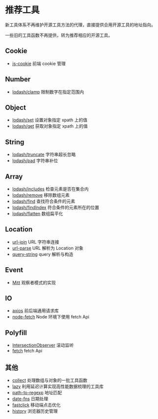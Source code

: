 # 推荐工具

新工具体系不再维护开源工具方法的代理，直接提供合用开源工具的地址指向。

一些旧的工具函数不再提供，转为推荐相应的开源工具。

## Cookie

- [js-cookie](https://github.com/js-cookie/js-cookie) 前端 cookie 管理

## Number

- [lodash/clamp](https://lodash.com/docs/4.17.15#clamp) 限制数字在指定范围内

## Object

- [lodash/set](https://lodash.com/docs/4.17.15#set) 设置对象指定 xpath 上的值
- [lodash/get](https://lodash.com/docs/4.17.15#get) 获取对象指定 xpath 上的值

## String

- [lodash/truncate](https://lodash.com/docs/4.17.15#truncate) 字符串超长忽略
- [lodash/pad](https://lodash.com/docs/4.17.15#pad) 字符串补位

## Array

- [lodash/includes](https://lodash.com/docs/4.17.15#includes) 检查元素是否在集合内
- [lodash/remove](https://lodash.com/docs/4.17.15#remove) 移除数组元素
- [lodash/find](https://lodash.com/docs/4.17.15#find) 查找符合条件的元素
- [lodash/findIndex](https://lodash.com/docs/4.17.15#findIndex) 符合条件的元素所在的位置
- [lodash/flatten](https://lodash.com/docs/4.17.15#flatten) 数组扁平化

## Location

- [url-join](https://github.com/jfromaniello/url-join) URL 字符串连接
- [url-parse](https://github.com/unshiftio/url-parse) URL 解析为 Location 对象
- [query-string](https://github.com/sindresorhus/query-string) query 解析与构造

## Event

- [Mitt](https://github.com/developit/mitt) 观察者模式的实现

## IO

- [axios](https://axios-http.com/) 前后端通用请求库
- [node-fetch](https://github.com/node-fetch/node-fetch) Node 环境下使用 fetch Api

## Polyfill

- [IntersectionObserver](https://github.com/w3c/IntersectionObserver) 滚动监听
- [fetch](https://github.com/github/fetch) fetch Api

## 其他

- [collect](https://github.com/ecrmnn/collect.js) 处理数组与对象的一批工具函数
- [lazy](https://github.com/dtao/lazy.js) 利用延迟计算实现高性能数据梳理的工具库
- [path-to-regexp](https://github.com/pillarjs/path-to-regexp) 地址匹配
- [date-fns](https://github.com/date-fns/date-fns) 日期处理
- [fastclick](https://github.com/ftlabs/fastclick) 移动端点击优化
- [history](https://github.com/remix-run/history) 浏览器历史管理
